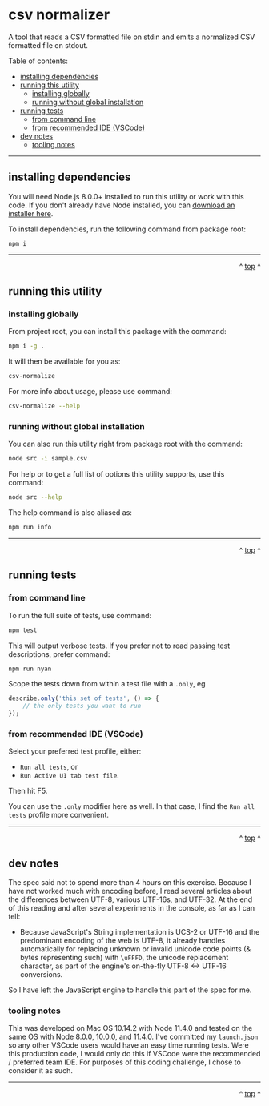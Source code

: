 # csv normalizer

A tool that reads a CSV formatted file on stdin and emits a normalized CSV formatted file on stdout.

Table of contents:
- [installing dependencies](#installing-dependencies)
- [running this utility](#running-this-utility)
  - [installing globally](#installing-globally)
  - [running without global installation](#running-without-global-installation)
- [running tests](#running-tests)
  - [from command line](#from-command-line)
  - [from recommended IDE (VSCode)](#from-recommended-ide-vscode)
- [dev notes](#dev-notes)
  - [tooling notes](#tooling-notes)

- - -


## installing dependencies

You will need Node.js 8.0.0+ installed to run this utility or work with this code. If you don't already have Node installed, you can [download an installer here](https://nodejs.org/en/download/).

To install dependencies, run the following command from package root:

```
npm i
```

- - -

<div align="right">^ <a href="#csv-normalizer">top</a> ^</div>


## running this utility

### installing globally

From project root, you can install this package with the command:
```bash
npm i -g .
```

It will then be available for you as:
```bash
csv-normalize
```

For more info about usage, please use command:
```bash
csv-normalize --help
```

### running without global installation

You can also run this utility right from package root with the command:
```bash
node src -i sample.csv
```

For help or to get a full list of options this utility supports, use this command:
```bash
node src --help
```

The help command is also aliased as:
```bash
npm run info
```

- - -

<div align="right">^ <a href="#csv-normalizer">top</a> ^</div>


## running tests

### from command line

To run the full suite of tests, use command:
```bash
npm test
```

This will output verbose tests. If you prefer not to read passing test descriptions, prefer command:
```bash
npm run nyan
```

Scope the tests down from within a test file with a `.only`, eg
```js
describe.only('this set of tests', () => {
    // the only tests you want to run
});
```

### from recommended IDE (VSCode)

Select your preferred test profile, either:
- `Run all tests`, or
- `Run Active UI tab test file`.

Then hit F5.

You can use the `.only` modifier here as well. In that case, I find the `Run all tests` profile more convenient.

- - -

<div align="right">^ <a href="#csv-normalizer">top</a> ^</div>


## dev notes

The spec said not to spend more than 4 hours on this exercise. Because I have not worked much with encoding before, I read several articles about the differences between UTF-8, various UTF-16s, and UTF-32. At the end of this reading and after several experiments in the console, as far as I can tell:

- Because JavaScript's String implementation is UCS-2 or UTF-16 and the predominant encoding of the web is UTF-8, it already handles automatically for replacing unknown or invalid unicode code points (& bytes representing such) with `\uFFFD`, the unicode replacement character, as part of the engine's on-the-fly UTF-8 <-> UTF-16 conversions.

So I have left the JavaScript engine to handle this part of the spec for me.

<!--

reminder refs in case manual unicode processing is necessary at a later stage:

https://stackoverflow.com/questions/44565859/how-does-utf-8-encoding-identify-single-byte-and-double-byte-characters

https://en.wikipedia.org/wiki/Specials_(Unicode_block)

-->

### tooling notes

This was developed on Mac OS 10.14.2 with Node 11.4.0 and tested on the same OS with Node 8.0.0, 10.0.0, and 11.4.0. I've committed my `launch.json` so any other VSCode users would have an easy time running tests. Were this production code, I would only do this if VSCode were the recommended / preferred team IDE. For purposes of this coding challenge, I chose to consider it as such.

- - -

<div align="right">^ <a href="#csv-normalizer">top</a> ^</div>
